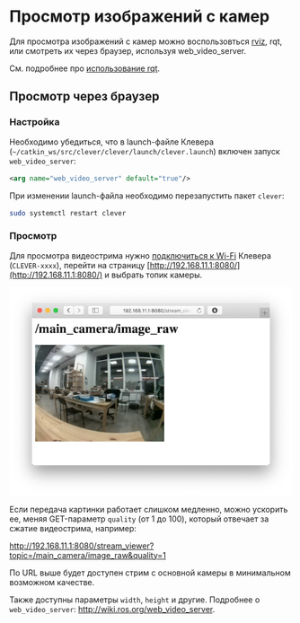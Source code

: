# Просмотр изображений с камер

Для просмотра изображений с камер можно воспользовться [rviz](rviz.md), rqt, или смотреть их через браузер, используя web\_video\_server.

См. подробнее про [использование rqt](rviz.md).

## Просмотр через браузер

### Настройка

Необходимо убедиться, что в launch-файле Клевера \(`~/catkin_ws/src/clever/clever/launch/clever.launch`\) включен запуск `web_video_server`:

```xml
<arg name="web_video_server" default="true"/>
```

При изменении launch-файла необходимо перезапустить пакет `clever`:

```bash
sudo systemctl restart clever
```

### Просмотр

Для просмотра видеострима нужно [подключиться к Wi-Fi](wifi.md) Клевера \(`CLEVER-xxxx`\), перейти на страницу [http://192.168.11.1:8080/](http://192.168.11.1:8080/) и выбрать топик камеры.

![Просмотр web_video_server](../assets/web_video_server.png)

Если передача картинки работает слишком медленно, можно ускорить ее, меняя GET-параметр `quality` (от 1 до 100), который отвечает за сжатие видеострима, например:

http://192.168.11.1:8080/stream_viewer?topic=/main_camera/image_raw&quality=1

По URL выше будет доступен стрим с основной камеры в минимальном возможном качестве.

Также доступны параметры `width`, `height` и другие. Подробнее о `web_video_server`: http://wiki.ros.org/web_video_server.
